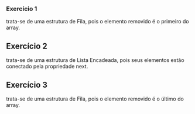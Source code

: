 ### Exercício 1

trata-se de uma estrutura de Fila, pois o elemento removido é o primeiro do array.

## Exercício 2


trata-se de uma estrutura de Lista Encadeada, pois seus elementos estão conectado pela propriedade next.


## Exercício 3



trata-se de uma estrutura de Fila, pois o elemento removido é o último do array.
